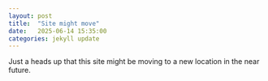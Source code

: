 ```yaml
---
layout: post
title:  "Site might move"
date:   2025-06-14 15:35:00
categories: jekyll update
---
```

Just a heads up that this site might be moving to a new location in the near future. 